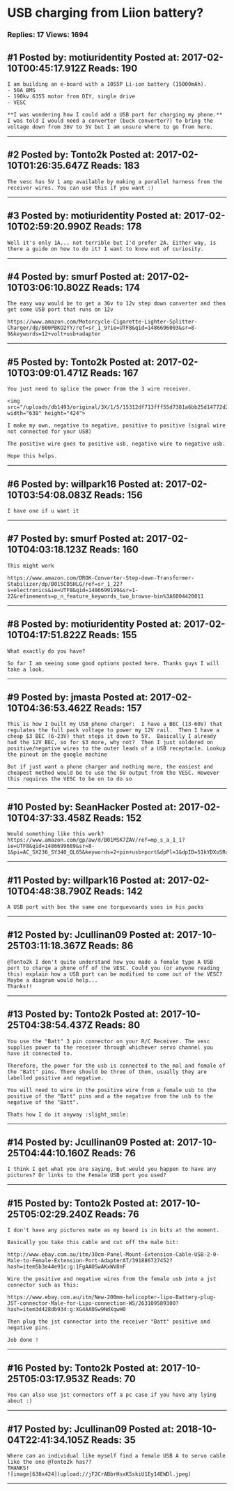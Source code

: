 # USB charging from Liion battery?

### Replies: 17 Views: 1694

## \#1 Posted by: motiuridentity Posted at: 2017-02-10T00:45:17.912Z Reads: 190

```
I am building an e-board with a 10S5P Li-ion battery (15000mAh). 
- 50A BMS
- 190kv 6355 motor from DIY, single drive
- VESC

**I was wondering how I could add a USB port for charging my phone.** I was told I would need a converter (buck converter?) to bring the voltage down from 36V to 5V but I am unsure where to go from here.
```

---
## \#2 Posted by: Tonto2k Posted at: 2017-02-10T01:26:35.647Z Reads: 183

```
The vesc has 5V 1 amp available by making a parallel harness from the receiver wires. You can use this if you want :)
```

---
## \#3 Posted by: motiuridentity Posted at: 2017-02-10T02:59:20.990Z Reads: 178

```
Well it's only 1A... not terrible but I'd prefer 2A. Either way, is there a guide on how to do it? I want to know out of curiosity.
```

---
## \#4 Posted by: smurf Posted at: 2017-02-10T03:06:10.802Z Reads: 174

```
The easy way would be to get a 36v to 12v step down converter and then get some USB port that runs on 12v

https://www.amazon.com/Motorcycle-Cigarette-Lighter-Splitter-Charger/dp/B00PBKO2YY/ref=sr_1_9?ie=UTF8&qid=1486696003&sr=8-9&keywords=12+volt+usb+adapter
```

---
## \#5 Posted by: Tonto2k Posted at: 2017-02-10T03:09:01.471Z Reads: 167

```
You just need to splice the power from the 3 wire receiver.

<img src="/uploads/db1493/original/3X/1/5/15312df713fff55d7381a6bb25d14772d24b1027.jpg" width="638" height="424">

I make my own, negative to negative, positive to positive (signal wire not connected for your USB)

The positive wire goes to positive usb, negative wire to negative usb.

Hope this helps.
```

---
## \#6 Posted by: willpark16 Posted at: 2017-02-10T03:54:08.083Z Reads: 156

```
I have one if u want it
```

---
## \#7 Posted by: smurf Posted at: 2017-02-10T04:03:18.123Z Reads: 160

```
This might work

https://www.amazon.com/DROK-Converter-Step-down-Transformer-Stabilizer/dp/B015CD5HLG/ref=sr_1_22?s=electronics&ie=UTF8&qid=1486699199&sr=1-22&refinements=p_n_feature_keywords_two_browse-bin%3A6004420011
```

---
## \#8 Posted by: motiuridentity Posted at: 2017-02-10T04:17:51.822Z Reads: 155

```
What exactly do you have? 

So far I am seeing some good options posted here. Thanks guys I will take a look.
```

---
## \#9 Posted by: jmasta Posted at: 2017-02-10T04:36:53.462Z Reads: 157

```
This is how I built my USB phone charger:  I have a BEC (13-60V) that regulates the full pack voltage to power my 12V rail.  Then I have a cheap $3 BEC (6-23V) that steps it down to 5V.  Basically I already had the 12V BEC, so for $3 more, why not?  Then I just soldered on positive/negative wires to the outer leads of a USB receptacle. Lookup the pinout on the google machine

But if just want a phone charger and nothing more, the easiest and cheapest method would be to use the 5V output from the VESC. However this requires the VESC to be on to do so
```

---
## \#10 Posted by: SeanHacker Posted at: 2017-02-10T04:37:33.458Z Reads: 152

```
Would something like this work?
https://www.amazon.com/gp/aw/d/B01MSK7ZAV/ref=mp_s_a_1_1?ie=UTF8&qid=1486699689&sr=8-1&pi=AC_SX236_SY340_QL65&keywords=2+pin+usb+port&dpPl=1&dpID=51kYDXoSRcL&ref=plSrch
```

---
## \#11 Posted by: willpark16 Posted at: 2017-02-10T04:48:38.790Z Reads: 142

```
A USB port with bec the same one torquevoards uses in his packs
```

---
## \#12 Posted by: Jcullinan09 Posted at: 2017-10-25T03:11:18.367Z Reads: 86

```
@Tonto2k I don't quite understand how you made a female type A USB port to charge a phone off of the VESC. Could you (or anyone reading this) explain how a USB port can be modified to come out of the VESC? Maybe a diagram would help... 
Thanks!!
```

---
## \#13 Posted by: Tonto2k Posted at: 2017-10-25T04:38:54.437Z Reads: 80

```
You use the "Batt" 3 pin connector on your R/C Receiver. The vesc supplies power to the receiver through whichever servo channel you have it connected to.

Therefore, the power for the usb is connected to the mal and female of the "Batt" pins. There should be three of them, usually they are labelled positive and negative.

You will need to wire in the positive wire from a female usb to the positive of the "Batt" pins and a the negative from the usb to the negative of the "Batt".

Thats how I do it anyway :slight_smile:
```

---
## \#14 Posted by: Jcullinan09 Posted at: 2017-10-25T04:44:10.160Z Reads: 76

```
I think I get what you are saying, but would you happen to have any pictures? Or links to the Female USB port you used?
```

---
## \#15 Posted by: Tonto2k Posted at: 2017-10-25T05:02:29.240Z Reads: 76

```
I don't have any pictures mate as my board is in bits at the moment.

Basically you take this cable and cut off the male bit:

http://www.ebay.com.au/itm/30cm-Panel-Mount-Extension-Cable-USB-2-0-Male-to-Female-Extension-Port-AdapterAT/391886727452?hash=item5b3e44e91c:g:1FgAAOSwAKxWV8nF

Wire the positive and negative wires from the female usb into a jst connector such as this:

https://www.ebay.com.au/itm/New-200mm-helicopter-lipo-Battery-plug-JST-connector-Male-for-Lipo-connection-WS/263109589300?hash=item3d428db934:g:XG4AAOSw9NdXqwH0

Then plug the jst connector into the receiver "Batt" positive and negative pins.

Job done !
```

---
## \#16 Posted by: Tonto2k Posted at: 2017-10-25T05:03:17.953Z Reads: 70

```
You can also use jst connectors off a pc case if you have any lying about :)
```

---
## \#17 Posted by: Jcullinan09 Posted at: 2018-10-04T22:41:34.105Z Reads: 35

```
Where can an individual like myself find a female USB A to servo cable like the one @Tonto2k has?? 
THANKS!
![image|638x424](upload://jF2CrABbrHsxKSskiU1Ey14EWDl.jpeg)
```

---
